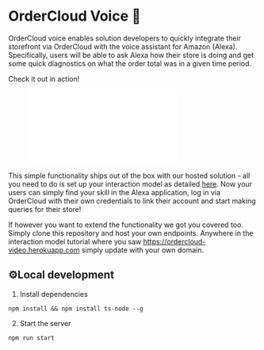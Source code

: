 # OrderCloud Voice 🎤 
OrderCloud voice enables solution developers to quickly integrate their storefront via OrderCloud with the voice assistant for Amazon (Alexa). Specifically, users will be able to ask Alexa how their store is doing and get some quick diagnostics on what the order total was in a given time period.

Check it out in action!
<figure class="video_container">
  <iframe src="./client/assets/demo_1_1.mp4" frameborder="0" allowfullscreen="true"> </iframe>
</figure>

This simple functionality ships out of the box with our hosted solution - all you need to do is set up your interaction model as detailed [here](https://ordercloud-voice.herokuapp.com/). Now your users can simply find your skill in the Alexa application, log in via OrderCloud with their own credentials to link their account and start making queries for their store!

If however you want to extend the functionality we got you covered too. Simply clone this repository and host your own endpoints. Anywhere in the interaction model tutorial where you saw https://ordercloud-video.herokuapp.com simply update with your own domain. 

## ⚙️Local development

1. Install dependencies

```shell
npm install && npm install ts-node --g
```

2. Start the server
```shell
npm run start
```
